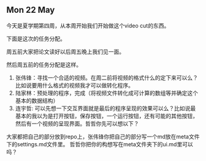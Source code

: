 ## Mon 22 May

今天是夏学期第四周，从本周开始我们开始做这个video cut的东西。

下面是这次的任务分配。

周五前大家把论文读好以后周五晚上我们见一面。



然后周五前的任务分配是这样。

1. 张伟锋：寻找一个合适的视频。在周二前将视频的格式什么的定下来可以么？比如说要用什么格式的视频我才可以做转化程序。
2. 陆家林：预处理的程序，完成（将视频文件转化成可计算的数组等并确定这个基本的数据结构）
3. 连宇哲: 可以先想一下交互界面就是最后的程序呈现的效果可以么？比如说最基本的我以为是打开按钮，保存按钮，一个运行按钮，还有可能的其他按钮，然后有一个视频的呈现界面。哲哲你先可以想以下？

大家都把自己的部分放到repo上，张伟锋你把自己的部分写一个md放在meta文件下的settings.md文件里。 哲哲你把你的构想写在meta文件夹下的ui.md里可以吗？
